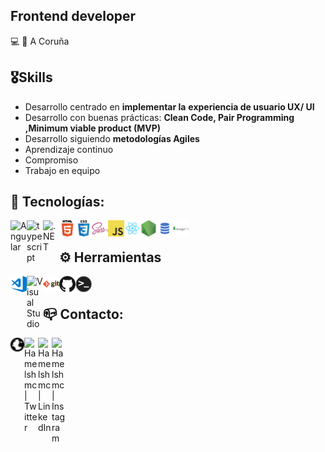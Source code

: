 ## Frontend developer 
💻 🏡  A Coruña 


## 🎖Skills

- Desarrollo centrado en **implementar la** **experiencia de usuario UX/ UI**
- Desarrollo con buenas prácticas: **Clean Code, Pair Programming ,Minimum viable product (MVP)**
- Desarrollo siguiendo **metodologías Agiles**
- Aprendizaje continuo
- Compromiso
- Trabajo en equipo

##  📌  Tecnologías:

<img align="left" alt="Angular" width="26px" src="https://cdn.svgporn.com/logos/angular-icon.svg" />
<img align="left"  alt="typescript"  width="26px" src="https://cdn.svgporn.com/logos/typescript-icon.svg"/>
<img align="left" alt=".NET" width="26px" src="https://cdn.svgporn.com/logos/dotnet.svg" />
<img align="left" alt="HTML5" width="26px" src="https://raw.githubusercontent.com/github/explore/80688e429a7d4ef2fca1e82350fe8e3517d3494d/topics/html/html.png" />
<img align="left" alt="CSS3" width="26px" src="https://raw.githubusercontent.com/github/explore/80688e429a7d4ef2fca1e82350fe8e3517d3494d/topics/css/css.png" />
<img align="left" alt="Sass" width="26px" src="https://raw.githubusercontent.com/github/explore/80688e429a7d4ef2fca1e82350fe8e3517d3494d/topics/sass/sass.png" />
<img align="left" alt="JavaScript" width="26px" src="https://raw.githubusercontent.com/github/explore/80688e429a7d4ef2fca1e82350fe8e3517d3494d/topics/javascript/javascript.png" />
<img align="left" alt="React" width="26px" src="https://raw.githubusercontent.com/github/explore/80688e429a7d4ef2fca1e82350fe8e3517d3494d/topics/react/react.png" />
<img align="left" alt="Node.js" width="26px" src="https://raw.githubusercontent.com/github/explore/80688e429a7d4ef2fca1e82350fe8e3517d3494d/topics/nodejs/nodejs.png" />
<img align="left" alt="SQL" width="26px" src="https://raw.githubusercontent.com/github/explore/80688e429a7d4ef2fca1e82350fe8e3517d3494d/topics/sql/sql.png" />
<img align="left" alt="MongoDB" width="26px" src="https://raw.githubusercontent.com/github/explore/80688e429a7d4ef2fca1e82350fe8e3517d3494d/topics/mongodb/mongodb.png" />

<br />

## ⚙️ Herramientas

<img align="left" alt="Visual Studio Code" width="26px" src="https://raw.githubusercontent.com/github/explore/80688e429a7d4ef2fca1e82350fe8e3517d3494d/topics/visual-studio-code/visual-studio-code.png" />
<img align="left" alt="Visual Studio" width="26px" src="https://cdn.svgporn.com/logos/visual-studio.svg" />
<img align="left" alt="Git" width="26px" src="https://raw.githubusercontent.com/github/explore/80688e429a7d4ef2fca1e82350fe8e3517d3494d/topics/git/git.png" />
<img align="left" alt="GitHub" width="26px" src="https://raw.githubusercontent.com/github/explore/78df643247d429f6cc873026c0622819ad797942/topics/github/github.png" />
<img align="left" alt="Terminal" width="26px" src="https://raw.githubusercontent.com/github/explore/80688e429a7d4ef2fca1e82350fe8e3517d3494d/topics/terminal/terminal.png" />

<br />

##  📪  Contacto:

[<img align="left" alt="hamelshmc.github.io" width="22px" src="https://raw.githubusercontent.com/iconic/open-iconic/master/svg/globe.svg" />][website]
[<img align="left" alt="Hamelshmc | Twitter" width="22px" src="https://cdn.jsdelivr.net/npm/simple-icons@v3/icons/twitter.svg" />][twitter]
[<img align="left" alt="Hamelshmc | LinkedIn" width="22px" src="https://cdn.jsdelivr.net/npm/simple-icons@v3/icons/linkedin.svg" />][linkedin]
[<img align="left" alt="Hamelshmc  | Instagram" width="22px" src="https://cdn.jsdelivr.net/npm/simple-icons@v3/icons/instagram.svg" />][instagram]


[website]: https://hamelshmc.github.io/
[twitter]: https://twitter.com/HamelHMC
[instagram]: https://www.instagram.com/hamelhmc/
[linkedin]: https://www.linkedin.com/in/hamilton-mercado-cuellar/


